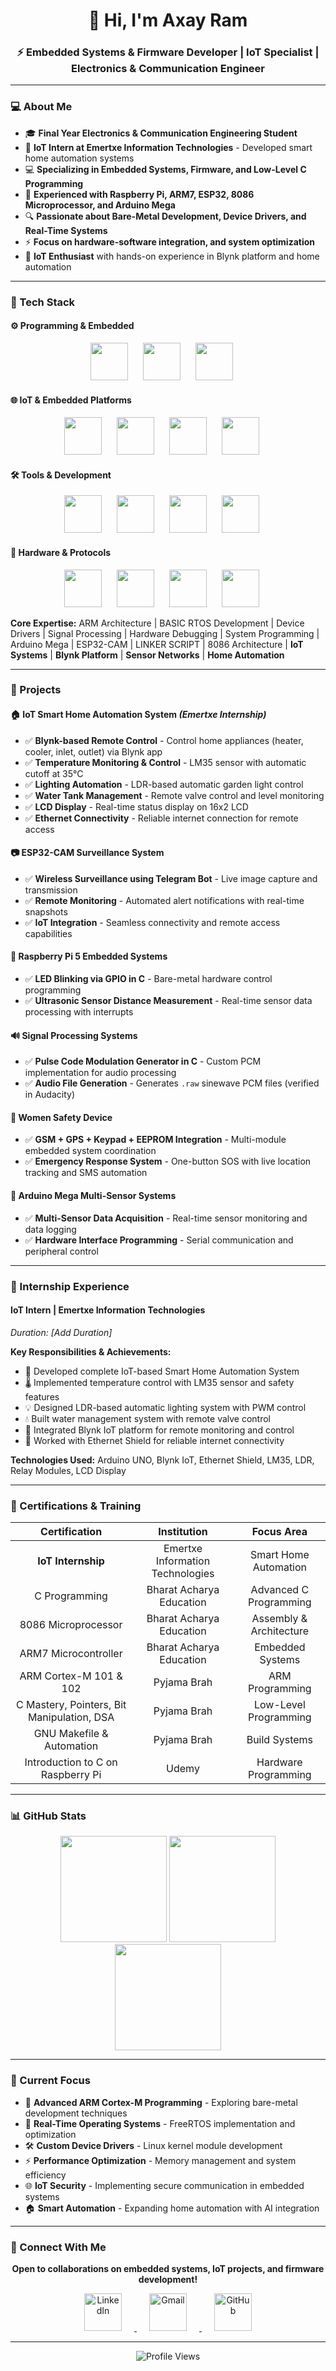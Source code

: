 <h1 align="center">
  👋 Hi, I'm Axay Ram  
</h1>
<h3 align="center">
  ⚡ Embedded Systems & Firmware Developer | IoT Specialist | Electronics & Communication Engineer
</h3>

---

### 💻 About Me  

- 🎓 **Final Year Electronics & Communication Engineering Student**  
- 🌟 **IoT Intern at Emertxe Information Technologies** - Developed smart home automation systems
- 💻 **Specializing in Embedded Systems, Firmware, and Low-Level C Programming**  
- 🚀 **Experienced with Raspberry Pi, ARM7, ESP32, 8086 Microprocessor, and Arduino Mega**  
- 🔍 **Passionate about Bare-Metal Development, Device Drivers, and Real-Time Systems**  
- ⚡ **Focus on hardware-software integration, and system optimization**  
- 🔗 **IoT Enthusiast** with hands-on experience in Blynk platform and home automation

<div align="center">
  <!-- Keep your existing badges -->
</div>

---

### 🧰 Tech Stack  

#### ⚙ Programming & Embedded  
<p align="center">
  <img src="https://skillicons.dev/icons?i=c" width="60" style="margin-right:20px;"/>  
  <img src="https://cdn.jsdelivr.net/gh/devicons/devicon/icons/embeddedc/embeddedc-original.svg" width="60" style="margin-right:20px;"/>
  <img src="https://skillicons.dev/icons?i=cpp" width="60" style="margin-right:20px;"/>
</p>

#### 🌐 IoT & Embedded Platforms  
<p align="center">
  <img src="https://skillicons.dev/icons?i=raspberrypi" width="60" style="margin-right:20px;"/>  
  <img src="https://skillicons.dev/icons?i=arduino" width="60" style="margin-right:20px;"/>  
  <img src="https://skillicons.dev/icons?i=linux" width="60" style="margin-right:20px;"/>  
  <!-- Adding ESP32 icon -->
  <img src="https://cdn.jsdelivr.net/gh/devicons/devicon/icons/embeddedc/embeddedc-original.svg" width="60" style="margin-right:20px;"/> 
</p>

#### 🛠 Tools & Development  
<p align="center">
  <img src="https://skillicons.dev/icons?i=git" width="60" style="margin-right:20px;"/>  
  <img src="https://skillicons.dev/icons?i=github" width="60" style="margin-right:20px;"/>  
  <img src="https://skillicons.dev/icons?i=vscode" width="60" style="margin-right:20px;"/>
  <img src="https://skillicons.dev/icons?i=linux" width="60" style="margin-right:20px;"/>
</p>

#### 🔧 Hardware & Protocols  
<p align="center">
  <img src="https://img.icons8.com/color/48/000000/iot.png" width="60" style="margin-right:20px;"/>
  <img src="https://img.icons8.com/color/48/000000/bluetooth.png" width="60" style="margin-right:20px;"/>
  <img src="https://img.icons8.com/color/48/000000/wifi.png" width="60" style="margin-right:20px;"/>
  <img src="https://img.icons8.com/color/48/000000/serial-port.png" width="60" style="margin-right:20px;"/>
</p>

**Core Expertise:** ARM Architecture | BASIC RTOS Development | Device Drivers | Signal Processing | Hardware Debugging | System Programming | Arduino Mega | ESP32-CAM | LINKER SCRIPT | 8086 Architecture | **IoT Systems** | **Blynk Platform** | **Sensor Networks** | **Home Automation**

---

### 🚀 Projects  

#### 🏠 **IoT Smart Home Automation System** *(Emertxe Internship)*
- ✅ **Blynk-based Remote Control** - Control home appliances (heater, cooler, inlet, outlet) via Blynk app
- ✅ **Temperature Monitoring & Control** - LM35 sensor with automatic cutoff at 35°C
- ✅ **Lighting Automation** - LDR-based automatic garden light control
- ✅ **Water Tank Management** - Remote valve control and level monitoring
- ✅ **LCD Display** - Real-time status display on 16x2 LCD
- ✅ **Ethernet Connectivity** - Reliable internet connection for remote access

#### 📷 **ESP32-CAM Surveillance System**
- ✅ **Wireless Surveillance using Telegram Bot** - Live image capture and transmission
- ✅ **Remote Monitoring** - Automated alert notifications with real-time snapshots
- ✅ **IoT Integration** - Seamless connectivity and remote access capabilities

#### 🔴 **Raspberry Pi 5 Embedded Systems**  
- ✅ **LED Blinking via GPIO in C** - Bare-metal hardware control programming  
- ✅ **Ultrasonic Sensor Distance Measurement** - Real-time sensor data processing with interrupts  

#### 🔊 **Signal Processing Systems**  
- ✅ **Pulse Code Modulation Generator in C** - Custom PCM implementation for audio processing  
- ✅ **Audio File Generation** - Generates `.raw` sinewave PCM files (verified in Audacity)  

#### 📿 **Women Safety Device**  
- ✅ **GSM + GPS + Keypad + EEPROM Integration** - Multi-module embedded system coordination  
- ✅ **Emergency Response System** - One-button SOS with live location tracking and SMS automation  

#### 🔧 **Arduino Mega Multi-Sensor Systems**  
- ✅ **Multi-Sensor Data Acquisition** - Real-time sensor monitoring and data logging  
- ✅ **Hardware Interface Programming** - Serial communication and peripheral control  

---

### 💼 Internship Experience

#### **IoT Intern** | Emertxe Information Technologies
*Duration: [Add Duration]*

**Key Responsibilities & Achievements:**
- 🔧 Developed complete IoT-based Smart Home Automation System
- 🌡️ Implemented temperature control with LM35 sensor and safety features
- 💡 Designed LDR-based automatic lighting system with PWM control
- 💧 Built water management system with remote valve control
- 📱 Integrated Blynk IoT platform for remote monitoring and control
- 🔌 Worked with Ethernet Shield for reliable internet connectivity

**Technologies Used:** Arduino UNO, Blynk IoT, Ethernet Shield, LM35, LDR, Relay Modules, LCD Display

---

### 📜 Certifications & Training

<div align="center">

| **Certification**                                | **Institution**              | **Focus Area**            |
|:-----------------------------------------------:|:--------------------------:|:------------------------:|
| **IoT Internship**                              | Emertxe Information Technologies | Smart Home Automation    |
| C Programming                                    | Bharat Acharya Education    | Advanced C Programming   |
| 8086 Microprocessor                              | Bharat Acharya Education    | Assembly & Architecture  |
| ARM7 Microcontroller                             | Bharat Acharya Education    | Embedded Systems         |
| ARM Cortex-M 101 & 102                           | Pyjama Brah                | ARM Programming          |
| C Mastery, Pointers, Bit Manipulation, DSA       | Pyjama Brah                | Low-Level Programming    |
| GNU Makefile & Automation                        | Pyjama Brah                | Build Systems            |
| Introduction to C on Raspberry Pi                | Udemy                      | Hardware Programming     |

</div>

---

### 📊 GitHub Stats  

<div align="center">
  <img src="https://github-readme-stats.vercel.app/api?username=AxayRam&show_icons=true&theme=tokyonight&count_private=true&hide_border=true" height="170"/>  
  <img src="https://github-readme-stats.vercel.app/api/top-langs?username=AxayRam&layout=compact&theme=tokyonight&hide_border=true" height="170"/>  
</div>

<div align="center">
  <img src="https://github-readme-streak-stats.herokuapp.com?user=AxayRam&theme=tokyonight&hide_border=true" height="170"/>
</div>

---

### 🎯 Current Focus

- 🔬 **Advanced ARM Cortex-M Programming** - Exploring bare-metal development techniques  
- 🚀 **Real-Time Operating Systems** - FreeRTOS implementation and optimization  
- 🛠️ **Custom Device Drivers** - Linux kernel module development  
- ⚡ **Performance Optimization** - Memory management and system efficiency  
- 🌐 **IoT Security** - Implementing secure communication in embedded systems
- 🏠 **Smart Automation** - Expanding home automation with AI integration

---

### 📢 Connect With Me  

<div align="center">

**Open to collaborations on embedded systems, IoT projects, and firmware development!**  

<p align="center">
  <a href="https://linkedin.com/in/axay-ram">
    <img src="https://img.icons8.com/fluency/80/linkedin.png" width="60" alt="LinkedIn" style="margin: 0 20px;"/>
  </a>
  <a href="mailto:axay19392@gmail.com">
    <img src="https://img.icons8.com/fluency/80/gmail-new.png" width="60" alt="Gmail" style="margin: 0 20px;"/>
  </a>
  <a href="https://github.com/AxayRam">
    <img src="https://img.icons8.com/fluency/80/github.png" width="60" alt="GitHub" style="margin: 0 20px;"/>
  </a>
  <!-- Optional: Add portfolio website -->
  <!-- <a href="[Your Portfolio URL]">
    <img src="https://img.icons8.com/fluency/80/domain.png" width="60" alt="Portfolio" style="margin: 0 20px;"/>
  </a> -->
</p>

</div>

---

<div align="center">
  <img src="https://komarev.com/ghpvc/?username=AxayRam&color=blueviolet&style=flat-square&label=Profile+Views" alt="Profile Views"/>
</div>
